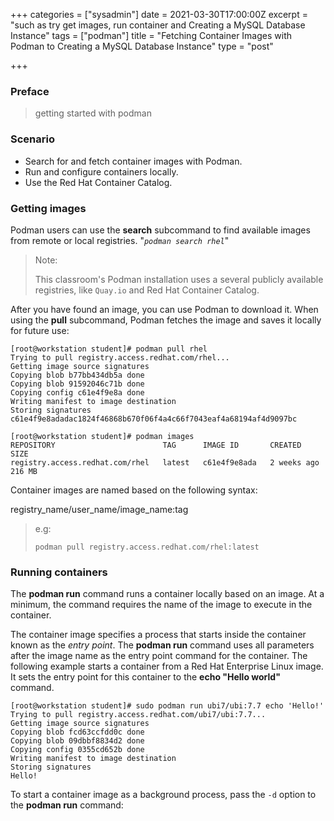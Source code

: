 +++
categories = ["sysadmin"]
date = 2021-03-30T17:00:00Z
excerpt = "such as try get images, run container and Creating a MySQL Database Instance"
tags = ["podman"]
title = "Fetching Container Images with Podman to Creating a MySQL Database Instance"
type = "post"

+++
### Preface

> getting started with podman

### Scenario

* Search for and fetch container images with Podman.
* Run and configure containers locally.
* Use the Red Hat Container Catalog.

### Getting images

Podman users can use the **search** subcommand to find available images from remote or local registries. "_`podman search rhel`_"

> Note:
>
> This classroom's Podman installation uses a several publicly available registries, like `Quay.io` and Red Hat Container Catalog.

After you have found an image, you can use Podman to download it. When using the **pull** subcommand, Podman fetches the image and saves it locally for future use:

    [root@workstation student]# podman pull rhel
    Trying to pull registry.access.redhat.com/rhel...
    Getting image source signatures
    Copying blob b77bb434db5a done
    Copying blob 91592046c71b done
    Copying config c61e4f9e8a done
    Writing manifest to image destination
    Storing signatures
    c61e4f9e8adadac1824f46868b670f06f4a4c66f7043eaf4a68194af4d9097bc
    
    [root@workstation student]# podman images
    REPOSITORY                        TAG      IMAGE ID       CREATED       SIZE
    registry.access.redhat.com/rhel   latest   c61e4f9e8ada   2 weeks ago   216 MB

Container images are named based on the following syntax:

registry_name/user_name/image_name:tag

> e.g: 
>
> `podman pull registry.access.redhat.com/rhel:latest`

### Running containers

The **podman run** command runs a container locally based on an image. At a minimum, the command requires the name of the image to execute in the container.

The container image specifies a process that starts inside the container known as the _entry point_. The **podman run** command uses all parameters after the image name as the entry point command for the container. The following example starts a container from a Red Hat Enterprise Linux image. It sets the entry point for this container to the **echo "Hello world"** command.

    [root@workstation student]# sudo podman run ubi7/ubi:7.7 echo 'Hello!'
    Trying to pull registry.access.redhat.com/ubi7/ubi:7.7...
    Getting image source signatures
    Copying blob fcd63ccfdd0c done
    Copying blob 09dbbf8834d2 done
    Copying config 0355cd652b done
    Writing manifest to image destination
    Storing signatures
    Hello!

To start a container image as a background process, pass the `-d` option to the **podman run** command: